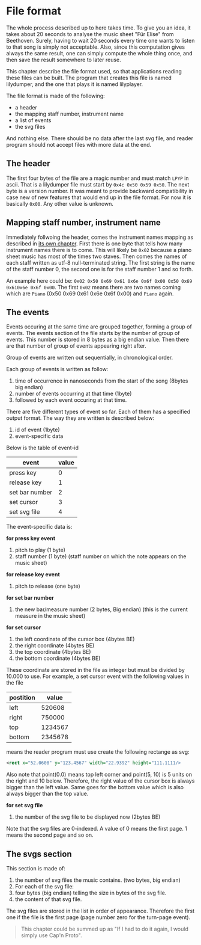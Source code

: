 # File format

The whole process described up to here takes time. To give you an idea, it takes about 20 seconds to analyse
the music sheet "Für Elise" from Beethoven. Surely, having to wait 20 seconds every time one wants to listen
to that song is simply not acceptable. Also, since this computation gives always the same result, one can
simply compute the whole thing once, and then save the result somewhere to later reuse.

This chapter describe the file format used, so that applications reading these files can be built.
The program that creates this file is named lilydumper, and the one that plays it is named lilyplayer.

The file format is made of the following:
 - a header
 - the mapping staff number, instrument name
 - a list of events
 - the svg files

And nothing else. There should be no data after the last svg file, and reader program should not accept files
with more data at the end.

## The header

The first four bytes of the file are a magic number and must match `LPYP` in ascii. That is a lilydumper file
must start by `0x4c 0x50 0x59 0x50`.
The next byte is a version number. It was meant to provide backward compatibility in case new of new features
that would end up in the file format. For now it is basically `0x00`. Any other value is unknown.

## Mapping staff number, instrument name

Immediately follwoing the header, comes the instrument names mapping as described in [its own
chapter](./finding_the_staff_instrument_name.md).  First there is one byte that tells how many instrument
names there is to come. This will likely be `0x02` because a piano sheet music has most of the times two
staves. Then comes the names of each staff written as utf-8 null-terminated string. The first string is the
name of the staff number 0, the second one is for the staff number 1 and so forth.

An example here could be: `0x02 0x50 0x69 0x61 0x6e 0x6f 0x00 0x50 0x69 0x610x6e 0x6f 0x00`. The first `0x02`
means there are two names coming which are `Piano` (0x50 0x69 0x61 0x6e 0x6f 0x00) and `Piano` again.

## The events

Events occuring at the same time are grouped together, forming a group of events.  The events section of the
file starts by the number of group of events. This number is stored in 8 bytes as a big endian value. Then there
are that number of group of events appearing right after.

Group of events are written out sequentially, in chronological order.

Each group of events is written as follow:

1. time of occurrence in nanoseconds from the start of the song (8bytes big endian)
1. number of events occurring at that time (1byte)
1. followed by each event occuring at that time.

There are five different types of event so far. Each of them has a specified output format. The way they are
written is described below:

1. id of event (1byte)
1. event-specific data

Below is the table of event-id

| event         | value |
|----------------|-------|
| press key      |     0 |
| release key    |     1 |
| set bar number |     2 |
| set cursor     |     3 |
| set svg file   |     4 |


The event-specific data is:

**for press key event**
1. pitch to play (1 byte)
1. staff number  (1 byte)  (staff number on which the note appears on the music sheet)

**for release key event**
1. pitch to release (one byte)

**for set bar number**
1. the new bar/measure number (2 bytes, Big endian) (this is the current measure in the music sheet)

**for set cursor**
1. the left coordinate of the cursor box (4bytes BE)
2. the right coordinate (4bytes BE)
3. the top coordinate (4bytes BE)
4. the bottom coordinate (4bytes BE)

These coordinate are stored in the file as integer but must be divided by 10.000 to use. For example, a set cursor
event with the following values in the file


| postition | value |
|------|-----|
| left | 520608 |
| right | 750000 |
| top | 1234567 |
| bottom | 2345678 |


means the reader program must use create the following rectange as svg:
```svg
<rect x="52.0608" y="123.4567" width="22.9392" height="111.1111/>
```

Also note that point(0.0) means top left corner and point(5, 10) is 5 units on the right and 10 below.
Therefore, the right value of the cursor box is always bigger than the left value. Same goes for the
bottom value which is also always bigger than the top value.

**for set svg file**

1. the number of the svg file to be displayed now (2bytes BE)

Note that the svg files are 0-indexed. A value of 0 means the first page. 1 means the second page and so on.


## The svgs section

This section is made of:

1. the number of svg files the music contains. (two bytes, big endian)
1. For each of the svg file:
  1. four bytes (big endian) telling the size in bytes of the svg file.
  1. the content of that svg file.

The svg files are stored in the list in order of appearance. Therefore the first one if the file
is the first page (page number zero for the turn-page event).

> This chapter could be summed up as "If I had to do it again, I would simply use Cap'n Proto".
